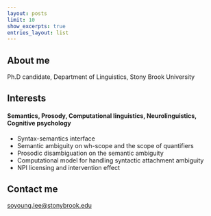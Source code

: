 ```yaml
---
layout: posts
limit: 10
show_excerpts: true
entries_layout: list
---
```





## About me

Ph.D candidate, Department of Linguistics, Stony Brook University


## Interests

#### Semantics, Prosody, Computational linguistics, Neurolinguistics, Cognitive psychology
* Syntax-semantics interface
* Semantic ambiguity on wh-scope and the scope of quantifiers
* Prosodic disambiguation on the semantic ambiguity
* Computational model for handling syntactic attachment ambiguity
* NPI licensing and intervention effect


## Contact me

[soyoung.lee@stonybrook.edu](mailto:soyoung.lee@stonybrook.edu)

